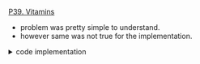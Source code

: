 [P39. Vitamins](https://codeforces.com/group/yg7WhsFsAp/contest/355496/problem/P39)

- problem was pretty simple to understand.
- however same was not true for the implementation.

<details>
<summary> code implementation </summary>

```cpp
int n;
cin >> n;
map<string, int> mp;
vector<string> helper{"A", "B", "C", "AB", "AC", "BC", "ABC"};

for (const auto &i : helper)
  mp[i] = int(1e7);

for (int i = 0; i < n; i++) {
  int x;
  string s;
  cin >> x >> s;
  sort((s).begin(), (s).end());

  (mp.count(s)) ? mp[s] = min(mp[s], x) : mp[s] = x;
}

int ans = min({
    mp["ABC"],

    mp["A"] + mp["BC"],
    mp["AB"] + mp["C"],
    mp["AC"] + mp["B"],

    mp["AB"] + mp["BC"],
    mp["AC"] + mp["AB"],
    mp["AC"] + mp["BC"],

    mp["A"] + mp["B"] + mp["C"],
});

cout << (ans >= 1e7 ? -1 : ans) << '\n';

```

</details>
